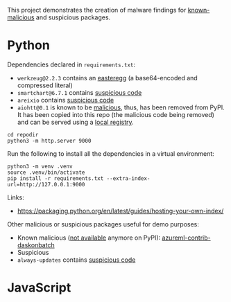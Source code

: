 This project demonstrates the creation of malware findings for [known-malicious](https://osv.dev/list?q=MAL) and suspicious packages.

# Python

Dependencies declared in `requirements.txt`:
- `werkzeug@2.2.3` contains an [easteregg](https://github.com/pallets/werkzeug/blob/22a254fca2ad0130adbbcbd11d3de51bcb04a08b/src/werkzeug/_internal.py#L468) (a base64-encoded and compressed literal)
- `smartchart@6.7.1` contains [suspicious code](https://inspector.pypi.io/project/smartchart/6.7.1/packages/e7/d0/451e376716eeebd38e19403ed76523782243147084baa6caa83644d0ccbd/smartchart-6.7.1.tar.gz/smartchart-6.7.1/smart_chart/echart/admin.py)
- `areixio` contains [suspicious code](https://inspector.pypi.io/project/areixio/0.3.11/packages/de/73/3759bcca860a966c927d617266e05591882244e2943151edcce54fe4df97/areixio-0.3.11.tar.gz/areixio-0.3.11/areixio/exchanges/ivOEiHrDQySFXpdnhoQXAgosAUoxMNhw.py)
- `aiohtt@0.1` is known to be [malicious](https://osv.dev/vulnerability/MAL-2023-1578), thus, has been removed from PyPI. It has been copied into this repo (the malicious code being removed) and can be served using a [local registry](https://stackoverflow.com/questions/18052217/how-can-i-create-a-local-own-pypi-repository-index-without-a-mirror#18476794).
```
cd repodir
python3 -m http.server 9000
```

Run the following to install all the dependencies in a virtual environment:
```
python3 -m venv .venv
source .venv/bin/activate
pip install -r requirements.txt --extra-index-url=http://127.0.0.1:9000
```

Links:
- https://packaging.python.org/en/latest/guides/hosting-your-own-index/

Other malicious or suspicious packages useful for demo purposes:

- Known malicious ([not available](https://pypi.org/project/azureml-contrib-daskonbatch) anymore on PyPI): [azureml-contrib-daskonbatch](https://osv.dev/vulnerability/MAL-2023-8563)
- Suspicious
- `always-updates` contains [suspicious code](https://inspector.pypi.io/project/always-updates/156.7/packages/17/69/0e01ef4bbd8724710ff548950d357a6a30b197c4f94cb3a30cec01edd583/always_updates-156.7.tar.gz/always_updates-156.7/always_updates/__main__.py)
    
# JavaScript